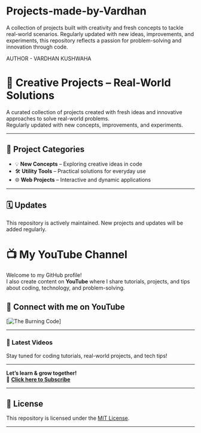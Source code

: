 # Projects-made-by-Vardhan
A collection of projects built with creativity and fresh concepts to tackle real-world scenarios. Regularly updated with new ideas, improvements, and experiments, this repository reflects a passion for problem-solving and innovation through code. 

AUTHOR - VARDHAN KUSHWAHA


# 🚀 Creative Projects – Real-World Solutions

A curated collection of projects created with fresh ideas and innovative approaches to solve real-world problems.  
Regularly updated with new concepts, improvements, and experiments.

---

## 📂 Project Categories
- 💡 **New Concepts** – Exploring creative ideas in code  
- 🛠 **Utility Tools** – Practical solutions for everyday use  
- 🌐 **Web Projects** – Interactive and dynamic applications  

---

## 🗓 Updates
This repository is actively maintained. New projects and updates will be added regularly.

# 📺 My YouTube Channel

Welcome to my GitHub profile!  
I also create content on **YouTube** where I share tutorials, projects, and tips about coding, technology, and problem-solving.  

## 🔗 Connect with me on YouTube
[![The Burning Code ](www.youtube.com/@CoderVardhanKushwaha)]

---

### 🎥 Latest Videos
Stay tuned for coding tutorials, real-world projects, and tech tips!

---

**Let’s learn & grow together!**  
📌 **[Click here to Subscribe](www.youtube.com/@CoderVardhanKushwaha)**





---

## 📜 License
This repository is licensed under the [MIT License](LICENSE).

---

